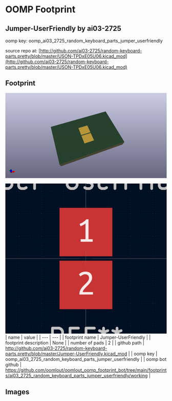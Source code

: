 # OOMP Footprint  
## Jumper-UserFriendly  by ai03-2725  
  
oomp key: oomp_ai03_2725_random_keyboard_parts_jumper_userfriendly  
  
source repo at: [http://github.com/ai03-2725/random-keyboard-parts.pretty/blob/master/USON-TPDxE05U06.kicad_mod](http://github.com/ai03-2725/random-keyboard-parts.pretty/blob/master/USON-TPDxE05U06.kicad_mod)  
## Footprint  
  
[![working_kicad_pcb_3d.png](working_kicad_pcb_3d_600.png)](working_kicad_pcb_3d.png)  
  
[![working.png](working_600.png)](working.png)  
| name | value | 
| --- | --- | 
| footprint name | Jumper-UserFriendly | 
| footprint description | None | 
| number of pads | 2 | 
| github path | http://github.com/ai03-2725/random-keyboard-parts.pretty/blob/master/Jumper-UserFriendly.kicad_mod | 
| oomp key | oomp_ai03_2725_random_keyboard_parts_jumper_userfriendly | 
| oomp bot github | https://github.com/oomlout/oomlout_oomp_footprint_bot/tree/main/footprints/ai03_2725_random_keyboard_parts_jumper_userfriendly/working | 
## Images  
